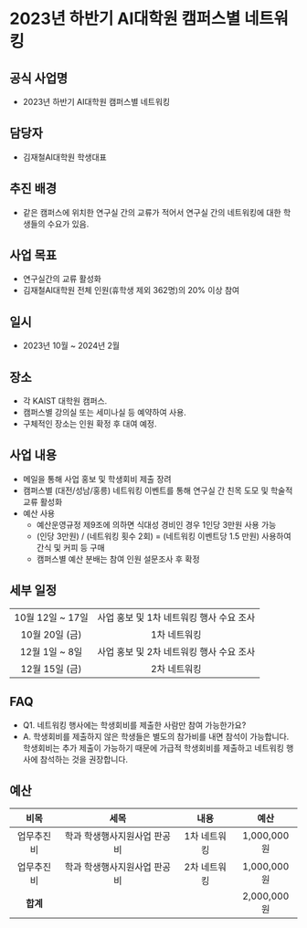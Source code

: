 2023년 하반기 AI대학원 캠퍼스별 네트워킹
===

## 공식 사업명
- 2023년 하반기 AI대학원 캠퍼스별 네트워킹

## 담당자
- 김재철AI대학원 학생대표 

## 추진 배경
- 같은 캠퍼스에 위치한 연구실 간의 교류가 적어서 연구실 간의 네트워킹에 대한 학생들의 수요가 있음. 

## 사업 목표
- 연구실간의 교류 활성화
- 김재철AI대학원 전체 인원(휴학생 제외 362명)의 20% 이상 참여

## 일시
- 2023년 10월 ~ 2024년 2월

## 장소
- 각 KAIST 대학원 캠퍼스.
- 캠퍼스별 강의실 또는 세미나실 등 예약하여 사용.
- 구체적인 장소는 인원 확정 후 대여 예정.

## 사업 내용
- 메일을 통해 사업 홍보 및 학생회비 제출 장려
- 캠퍼스별 (대전/성남/홍릉) 네트워킹 이벤트를 통해 연구실 간 친목 도모 및 학술적 교류 활성화
- 예산 사용
	- 예산운영규정 제9조에 의하면 식대성 경비인 경우 1인당 3만원 사용 가능
	- (인당 3만원) / (네트워킹 횟수 2회) = (네트워킹 이벤트당 1.5 만원) 사용하여 간식 및 커피 등 구매
	- 캠퍼스별 예산 분배는 참여 인원 설문조사 후 확정

## 세부 일정

|    |    |
|:---:|:---:|
|  10월 12일 ~ 17일 |  사업 홍보 및 1차 네트워킹 행사 수요 조사 |
|  10월 20일 (금) |  1차 네트워킹  |
| 12월 1일 ~ 8일  | 사업 홍보 및 2차 네트워킹 행사 수요 조사  |
|  12월 15일 (금) |  2차 네트워킹  |


## FAQ
- Q1. 네트워킹 행사에는 학생회비를 제출한 사람만 참여 가능한가요? 
- A. 학생회비를 제출하지 않은 학생들은 별도의 참가비를 내면 참석이 가능합니다. 학생회비는 추가 제출이 가능하기 때문에 가급적 학생회비를 제출하고 네트워킹 행사에 참석하는 것을 권장합니다. 

## 예산
|   비목    | 세목 |   내용   |   예산   |
|:---:|:---:|:---:|:---:|
|  업무추진비 |   학과 학생행사지원사업 판공비  | 1차 네트워킹   |   1,000,000원   |
|  업무추진비 |   학과 학생행사지원사업 판공비  | 2차 네트워킹   |    1,000,000원  |
|   **합계**  |      |     |   2,000,000원   |

